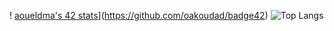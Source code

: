 !                                        [aoueldma's 42 stats](https://badge.mediaplus.ma/colorfulwaves/aoueldma)](https://github.com/oakoudad/badge42)
                                        ![Top Langs](https://github-readme-stats.vercel.app/api/top-langs/?username=speranos&layout=compact)
